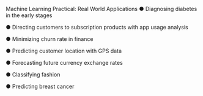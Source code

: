 Machine Learning Practical: Real World Applications
●      Diagnosing diabetes in the early stages

●      Directing customers to subscription products with app usage analysis

●      Minimizing churn rate in finance

●      Predicting customer location with GPS data

●      Forecasting future currency exchange rates

●      Classifying fashion

●      Predicting breast cancer

